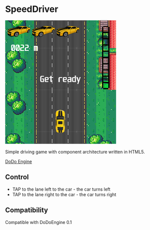 SpeedDriver
===================
![logo](docs/screenshot.png)

Simple driving game with component architecture written in HTML5. 

<a href="https://github.com/dodolibs/dodoengine" target="_blank">DoDo Engine</a>

## Control
* TAP to the lane left to the car - the car turns left
* TAP to the lane right to the car - the car turns right

## Compatibility

Compatible with DoDoEngine 0.1
